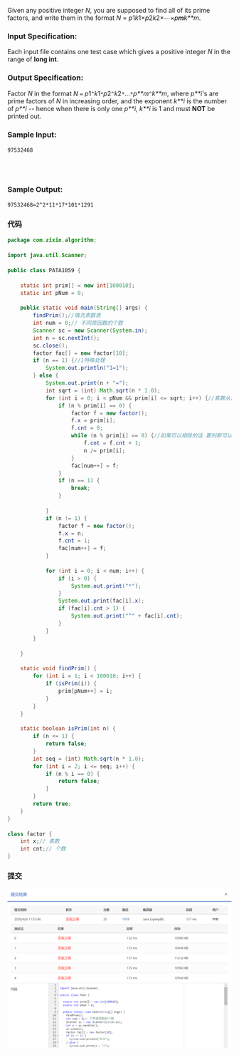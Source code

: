Given any positive integer *N*, you are supposed to find all of its prime factors, and write them in the format *N* = *p*1*k*1×*p*2*k*2×⋯×*p**m**k**m*.

### Input Specification:

Each input file contains one test case which gives a positive integer *N* in the range of **long int**.

### Output Specification:

Factor *N* in the format *N* `=` *p*1`^`*k*1`*`*p*2`^`*k*2`*`…`*`*p**m*`^`*k**m*, where *p**i*'s are prime factors of *N* in increasing order, and the exponent *k**i* is the number of *p**i* -- hence when there is only one *p**i*, *k**i* is 1 and must **NOT** be printed out.

### Sample Input:

```in
97532468

      
    
```

### Sample Output:

```out
97532468=2^2*11*17*101*1291
```

### 代码

```java
package com.zixin.algorithm;

import java.util.Scanner;

public class PATA1059 {

	static int prim[] = new int[100010];
	static int pNum = 0;

	public static void main(String[] args) {
		findPrim();//填充素数表
		int num = 0;// 不同质因数的个数
		Scanner sc = new Scanner(System.in);
		int n = sc.nextInt();
		sc.close();
		factor fac[] = new factor[10];
		if (n == 1) {//1特殊处理
			System.out.println("1=1");
		} else {
			System.out.print(n + "=");
			int sqrt = (int) Math.sqrt(n * 1.0);
			for (int i = 0; i < pNum && prim[i] <= sqrt; i++) {//素数从前往后遍历 
				if (n % prim[i] == 0) {
					factor f = new factor();
					f.x = prim[i];
					f.cnt = 0;
					while (n % prim[i] == 0) {//如果可以相除的话 要判断可以处理几次
						f.cnt = f.cnt + 1;
						n /= prim[i];
					}
					fac[num++] = f;
				}
				if (n == 1) {
					break;
				}

			}
			if (n != 1) {
				factor f = new factor();
				f.x = n;
				f.cnt = 1;
				fac[num++] = f;
			}

			for (int i = 0; i < num; i++) {
				if (i > 0) {
					System.out.print("*");
				}
				System.out.print(fac[i].x);
				if (fac[i].cnt > 1) {
					System.out.print("^" + fac[i].cnt);
				}
			}
		}

	}

	static void findPrim() {
		for (int i = 1; i < 100010; i++) {
			if (isPrim(i)) {
				prim[pNum++] = i;
			}
		}
	}

	static boolean isPrim(int n) {
		if (n <= 1) {
			return false;
		}
		int seq = (int) Math.sqrt(n * 1.0);
		for (int i = 2; i <= seq; i++) {
			if (n % i == 0) {
				return false;
			}
		}
		return true;
	}
}

class factor {
	int x;// 素数
	int cnt;// 个数
}

```

### 提交

![PATA1059提交](image\PATA1059提交.png)

